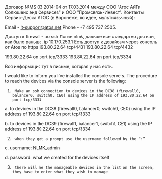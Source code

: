 Договор №MS 03 2014-04 от 17.03.2014 между ООО "Атос АйТи Солюшенс энд Сервисез" и ООО "Промсвязь-Инвест".
Контакты Сервис-Деска АТОС (в Воронеже, по идее, мультиязычный):

Email - it-support@atos.net
Phone - +7 495 737 2505.





Доступ к firewall - по ssh
Логин nlmk, дальше все стандартно для впн, как было раньше.
ip 10.170.253.1
Есть доступ к девайсам через консоль от Atos
по https
193.80.22.64 tcp/4431
193.80.22.64 tcp/4432 


193.80.22.64 on port tcp/3333
193.80.22.64 on port tcp/3334

Вся информация тут в письме, которая у нас есть.

I would like to inform you I’ve installed the console servers. The procedure to reach the devices via the console server is the following:

1.      Make an ssh connection to devices in the DC38 (firewall0, balancer0, switch0, CE0) using the IP address of 193.80.22.64 on port tcp/3333 

a.       to devices in the DC38 (firewall0, balancer0, switch0, CE0) using the IP address of 193.80.22.64 on port tcp/3333 

b.      to devices in the DC39 (firewall1, balancer1, switch1, CE1) using the IP address of 193.80.22.64 on port tcp/3334

2.      when they get a prompt use the username followed by the “:”

c.       username: NLMK_admin

d.      password: what we created for the devices itself

3.      there will be the manageable devices in the list on the screen, they have to enter what they wish to manage